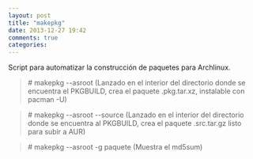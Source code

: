 ```yaml
---
layout: post
title: "makepkg"
date: 2013-12-27 19:42
comments: true
categories: 
---
```

Script para automatizar la construcción de paquetes para Archlinux.

>\# makepkg --asroot (Lanzado en el interior del directorio donde se encuentra el PKGBUILD, crea el paquete .pkg.tar.xz, instalable con pacman -U)

>\# makepkg --asroot --source (Lanzado en el interior del directorio donde se encuentra al PKGBUILD, crea el paquete .src.tar.gz listo para subir a AUR)

>\# makepkg --asroot -g paquete (Muestra el md5sum)

